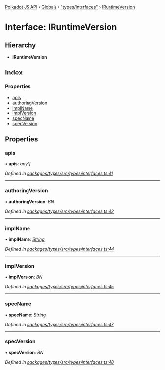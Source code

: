 [Polkadot JS API](../README.md) › [Globals](../globals.md) › ["types/interfaces"](../modules/_types_interfaces_.md) › [IRuntimeVersion](_types_interfaces_.iruntimeversion.md)

# Interface: IRuntimeVersion

## Hierarchy

* **IRuntimeVersion**

## Index

### Properties

* [apis](_types_interfaces_.iruntimeversion.md#apis)
* [authoringVersion](_types_interfaces_.iruntimeversion.md#authoringversion)
* [implName](_types_interfaces_.iruntimeversion.md#implname)
* [implVersion](_types_interfaces_.iruntimeversion.md#implversion)
* [specName](_types_interfaces_.iruntimeversion.md#specname)
* [specVersion](_types_interfaces_.iruntimeversion.md#specversion)

## Properties

###  apis

• **apis**: *any[]*

*Defined in [packages/types/src/types/interfaces.ts:41](https://github.com/polkadot-js/api/blob/a5c8e3c4e1/packages/types/src/types/interfaces.ts#L41)*

___

###  authoringVersion

• **authoringVersion**: *BN*

*Defined in [packages/types/src/types/interfaces.ts:42](https://github.com/polkadot-js/api/blob/a5c8e3c4e1/packages/types/src/types/interfaces.ts#L42)*

___

###  implName

• **implName**: *[String](../classes/_primitive_text_.text.md#static-string)*

*Defined in [packages/types/src/types/interfaces.ts:44](https://github.com/polkadot-js/api/blob/a5c8e3c4e1/packages/types/src/types/interfaces.ts#L44)*

___

###  implVersion

• **implVersion**: *BN*

*Defined in [packages/types/src/types/interfaces.ts:45](https://github.com/polkadot-js/api/blob/a5c8e3c4e1/packages/types/src/types/interfaces.ts#L45)*

___

###  specName

• **specName**: *[String](../classes/_primitive_text_.text.md#static-string)*

*Defined in [packages/types/src/types/interfaces.ts:47](https://github.com/polkadot-js/api/blob/a5c8e3c4e1/packages/types/src/types/interfaces.ts#L47)*

___

###  specVersion

• **specVersion**: *BN*

*Defined in [packages/types/src/types/interfaces.ts:48](https://github.com/polkadot-js/api/blob/a5c8e3c4e1/packages/types/src/types/interfaces.ts#L48)*
